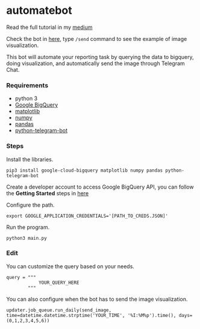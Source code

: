 # automatebot

Read the full tutorial in my [medium](https://medium.freecodecamp.org/@dzakyputra)

Check the bot in [here](http://telegram.me/automatereportbot), type `/send` command to see the example of image visualization.

This bot will automate your reporting task by querying the data to bigquery, doing visualization, and automatically send the image through Telegram Chat.

### Requirements
- python 3
- [Google BigQuery](https://github.com/googleapis/google-cloud-python)
- [matplotlib](https://matplotlib.org/)
- [numpy](http://www.numpy.org/)
- [pandas](https://pandas.pydata.org/)
- [python-telegram-bot](https://github.com/python-telegram-bot/python-telegram-bot)

### Steps
Install the libraries.
```
pip3 install google-cloud-bigquery matplotlib numpy pandas python-telegram-bot
```

Create a developer account to access Google BigQuery API, you can follow the **Getting Started** steps in [here](https://medium.freecodecamp.org/@dzakyputra)

Configure the path.
```
export GOOGLE_APPLICATION_CREDENTIALS='[PATH_TO_CREDS.JSON]'
```

Run the program.
```
python3 main.py
```

### Edit
You can customize the query based on your needs.

```
query = """ 
            YOUR_QUERY_HERE
        """
```
You can also configure when the bot has to send the image visualization.

```
updater.job_queue.run_daily(send_image, time=datetime.datetime.strptime('YOUR_TIME', '%I:%M%p').time(), days=(0,1,2,3,4,5,6))
```
